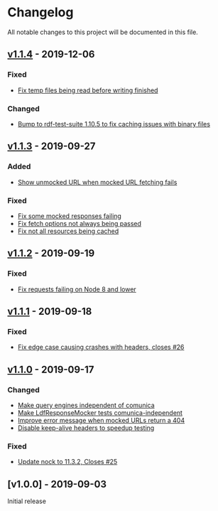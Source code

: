 # Changelog
All notable changes to this project will be documented in this file.

<a name="v1.1.4"></a>
## [v1.1.4](https://github.com/comunica/rdf-test-suite-ldf.js/compare/v1.1.3...v1.1.4) - 2019-12-06

### Fixed
* [Fix temp files being read before writing finished](https://github.com/comunica/rdf-test-suite-ldf.js/commit/36a5927dfb962f07af879385e5660ab382a60f2f)

### Changed
* [Bump to rdf-test-suite 1.10.5 to fix caching issues with binary files](https://github.com/comunica/rdf-test-suite-ldf.js/commit/d6c1347ea4c61a68a362d76549442e35cd411699)

<a name="v1.1.3"></a>
## [v1.1.3](https://github.com/comunica/rdf-test-suite-ldf.js/compare/v1.1.2...v1.1.3) - 2019-09-27

### Added
* [Show unmocked URL when mocked URL fetching fails](https://github.com/comunica/rdf-test-suite-ldf.js/commit/3170525b2f4a298fd43a738373fa8af92d3e050f)

### Fixed
* [Fix some mocked responses failing](https://github.com/comunica/rdf-test-suite-ldf.js/commit/94857910f78cf8f9b41540c73b54b502ef032ca6)
* [Fix fetch options not always being passed](https://github.com/comunica/rdf-test-suite-ldf.js/commit/fa3abff3fc50dccac24e48e06e60b49ca610f56d)
* [Fix not all resources being cached](https://github.com/comunica/rdf-test-suite-ldf.js/commit/5d6e863b754033ef0db4c19e1afe5bb5f3f302b1)

<a name="v1.1.2"></a>
## [v1.1.2](https://github.com/comunica/rdf-test-suite-ldf.js/compare/v1.1.1...v1.1.2) - 2019-09-19

### Fixed
* [Fix requests failing on Node 8 and lower](https://github.com/comunica/rdf-test-suite-ldf.js/commit/9774f112197d2eeaf3e8cb57275ec7931b362325)

<a name="v1.1.1"></a>
## [v1.1.1](https://github.com/comunica/rdf-test-suite-ldf.js/compare/v1.1.0...v1.1.1) - 2019-09-18

### Fixed
* [Fix edge case causing crashes with headers, closes #26](https://github.com/comunica/rdf-test-suite-ldf.js/commit/62ad2f65ec129f91a9a1dc10ecc08585175ddf98)

<a name="v1.1.0"></a>
## [v1.1.0](https://github.com/comunica/rdf-test-suite-ldf.js/compare/v1.0.0...v1.1.0) - 2019-09-17

### Changed
* [Make query engines independent of comunica](https://github.com/comunica/rdf-test-suite-ldf.js/commit/13cec56d9421cb4ffaf6acd75699b5196595085a)
* [Make LdfResponseMocker tests comunica-independent](https://github.com/comunica/rdf-test-suite-ldf.js/commit/16b6a8002f1bacaf1b5f03f47330b3a3f0d9c9f7)
* [Improve error message when mocked URLs return a 404](https://github.com/comunica/rdf-test-suite-ldf.js/commit/d97d28f9574c9d802783b7a3d7b261d3ddb5c685)
* [Disable keep-alive headers to speedup testing](https://github.com/comunica/rdf-test-suite-ldf.js/commit/564e8cd3e4b9f9f58465351694650f4990400e1d)

### Fixed
* [Update nock to 11.3.2, Closes #25](https://github.com/comunica/rdf-test-suite-ldf.js/commit/4466b4581608100a557c48c11a65e0f3989c6d23)

<a name="v1.0.0"></a>
## [v1.0.0] - 2019-09-03

Initial release
